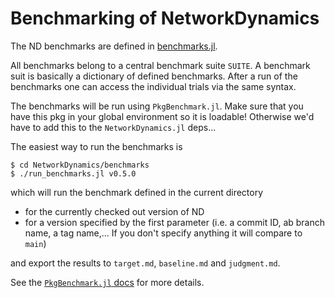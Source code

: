 # Benchmarking of NetworkDynamics

The ND benchmarks are defined in [benchmarks.jl](benchmarks.jl).

All benchmarks belong to a central benchmark suite `SUITE`. A benchmark
suit is basically a dictionary of defined benchmarks. After a run
of the benchmarks one can access the individual trials via the same syntax.

The benchmarks will be run using `PkgBenchmark.jl`. Make sure that you
have this pkg in your global environment so it is loadable! Otherwise we'd
have to add this to the `NetworkDynamics.jl` deps...

The easiest way to run the benchmarks is
```
$ cd NetworkDynamics/benchmarks
$ ./run_benchmarks.jl v0.5.0
```
which will run the benchmark defined in the current directory

- for the currently checked out version of ND
- for a version specified by the first parameter (i.e. a commit ID, ab branch name, a tag name,... If you don't specify anything it will compare to `main`)

and export the results to `target.md`, `baseline.md` and `judgment.md`.

See the [`PkgBenchmark.jl` docs](https://juliaci.github.io/PkgBenchmark.jl/stable/) for more details.

